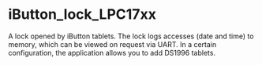 # iButton_lock_LPC17xx
A lock opened by iButton tablets. The lock logs accesses (date and time) to memory, which can be viewed on request via UART. In a certain configuration, the application allows you to add DS1996 tablets.
